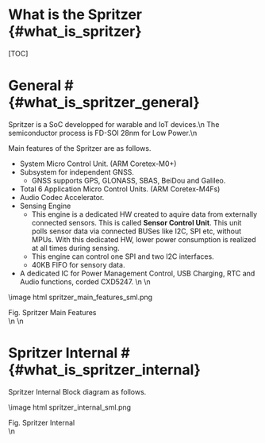 What is the Spritzer	{#what_is_spritzer}
========================================
[TOC]

# General #	{#what_is_spritzer_general}

Spritzer is a SoC developped for warable and IoT devices.\n
The semiconductor process is FD-SOI 28nm for Low Power.\n

Main features of the Spritzer are as follows.

- System Micro Control Unit. (ARM Coretex-M0+)
- Subsystem for independent GNSS.
  + GNSS supports GPS, GLONASS, SBAS, BeiDou and Galileo.
- Total 6 Application Micro Control Units. (ARM Coretex-M4Fs)
- Audio Codec Accelerator.
- Sensing Engine
  + This engine is a dedicated HW created to aquire data from externally connected sensors.  This is called **Sensor Control Unit**. This unit polls sensor data via connected BUSes like I2C, SPI etc, without MPUs. With this dedicated HW, lower power consumption is realized at all times during sensing.
  + This engine can control one SPI and two I2C interfaces.
  + 40KB FIFO for sensory data.
- A dedicated IC for Power Management Control, USB Charging, RTC and Audio functions, corded CXD5247.
\n
\n

\image html spritzer_main_features_sml.png
<div class="figure_annot">Fig. Spritzer Main Features</div>
\n
\n

# Spritzer Internal #	{#what_is_spritzer_internal}

Spritzer Internal Block diagram as follows.

\image html spritzer_internal_sml.png
<div class="figure_annot">Fig. Spritzer Internal</div>
\n


